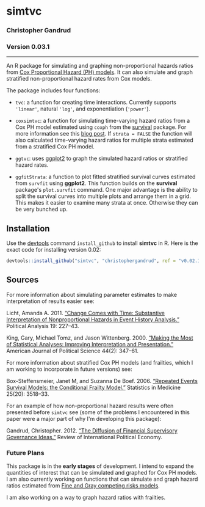 simtvc
======

### Christopher Gandrud

### Version 0.03.1

---


An R package for simulating and graphing non-proportional hazards ratios from [Cox Proportional Hazard (PH) models](http://en.wikipedia.org/wiki/Proportional_hazards_models). It can also simulate and graph stratified non-proportional hazard rates from Cox models.

The package includes four functions:

- `tvc`: a function for creating time interactions. Currently supports `'linear'`, natural `'log'`, and exponentiation (`'power'`).

- `coxsimtvc`: a function for simulating time-varying hazard ratios from a Cox PH model estimated using `coxph` from the [survival](http://cran.r-project.org/web/packages/survival/index.html) package. For more information see this [blog post](http://christophergandrud.blogspot.kr/2012/10/graphing-non-proportional-hazards-in-r.html). If `strata = FALSE` the function will also calculated time-varying hazard ratios for multiple strata estimated from a stratified Cox PH model.

- `ggtvc`: uses [ggplot2](http://ggplot2.org/) to graph the simulated hazard ratios or stratified hazard rates.

- `ggfitStrata`: a function to plot fitted stratified survival curves estimated from `survfit` using **ggplot2**. This function builds on the **survival** package's `plot.survfit` command. One major advantage is the ability to split the survival curves into multiple plots and arrange them in a grid. This makes it easier to examine many strata at once. Otherwise they can be very bunched up.

## Installation

Use the [devtools](https://github.com/hadley/devtools) command `install_github` to install **simtvc** in R. Here is the exact code for installing version 0.02:

```r
devtools::install_github("simtvc", "christophergandrud", ref = "v0.02.1")
```

## Sources

For more information about simulating parameter estimates to make interpretation of results easier see:

Licht, Amanda A. 2011. [“Change Comes with Time: Substantive Interpretation of Nonproportional Hazards in Event History Analysis.”](http://pan.oxfordjournals.org/content/19/2/227.abstract) Political Analysis 19: 227–43.

King, Gary, Michael Tomz, and Jason Wittenberg. 2000. [“Making the Most of Statistical Analyses: Improving Interpretation and Presentation.”](http://www.jstor.org/stable/2669316) American Journal of Political Science 44(2): 347–61.

For more information about stratified Cox PH models (and frailties, which I am working to incorporate in future versions) see:

Box-Steffensmeier, Janet M, and Suzanna De Boef. 2006. [“Repeated Events Survival Models: the Conditional Frailty Model.”](http://onlinelibrary.wiley.com/doi/10.1002/sim.2434/abstract;jsessionid=28218243DD3D6E01A3D10EEE75D96675.d01t02) Statistics in Medicine 25(20): 3518–33.

For an example of how non-proportional hazard results were often presented before `simtvc` see (some of the problems I encountered in this paper were a major part of why I'm developing this package): 

Gandrud, Christopher. 2012. [“The Diffusion of Financial Supervisory Governance Ideas.”](http://www.tandfonline.com/doi/full/10.1080/09692290.2012.727362) Review of International Political Economy.


### Future Plans
This package is in the **early stages** of development. I intend to expand the quantities of interest that can be simulated and graphed for Cox PH models. I am also currently working on functions that can simulate and graph hazard ratios estimated from [Fine and Gray competing risks models](http://www.jstor.org/stable/2670170). 

I am also working on a way to graph hazard ratios with frailties. 
